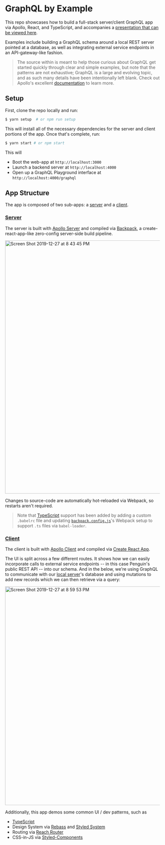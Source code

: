 # GraphQL by Example

This repo showcases how to build a full-stack server/client GraphQL app via Apollo, React, and TypeScript, and accompanies a [presentation that can be viewed here](https://github.com/damassi/presentations/raw/master/graphql-presentation.pdf). 

Examples include building a GraphQL schema around a local REST server pointed at a database, as well as integrating external service endpoints in an API-gateway-like fashion.

> The source within is meant to help those curious about GraphQL get started quickly through clear and simple examples, but note that the patterns are not exhaustive; GraphQL is a large and evolving topic, and as such many details have been intentionally left blank. Check out Apollo's excellent [documentation](https://www.apollographql.com/) to learn more.

## Setup

First, clone the repo locally and run:

```sh
$ yarn setup  # or npm run setup
```

This will install all of the necessary dependencies for the server and client portions of the app. Once that's complete, run:

```sh
$ yarn start # or npm start
```

This will

- Boot the web-app at `http://localhost:3000`
- Launch a backend server at `http://localhost:4000`
- Open up a GraphQL Playground interface at `http://localhost:4000/graphql`

## App Structure

The app is composed of two sub-apps: a [server](/server) and a [client](/client).

### [Server](/server)

The server is built with [Apollo Server](https://www.apollographql.com/docs/apollo-server/) and compiled via [Backpack](https://github.com/jaredpalmer/backpack), a create-react-app-like zero-config server-side build pipeline.

<img width="824" alt="Screen Shot 2019-12-27 at 8 43 45 PM" src="https://user-images.githubusercontent.com/236943/71538993-c5d84f00-28e9-11ea-8c0f-b1ec51da5812.png">

Changes to source-code are automatically hot-reloaded via Webpack, so restarts aren't required.

> Note that [TypeScript](https://www.typescriptlang.org/) support has been added by adding a custom `.babelrc` file and updating [`backpack.config.js`](https://github.com/damassi/graphql-by-example/blob/master/server/backpack.config.js#L30-L38)'s Webpack setup to support `.ts` files via `babel-loader`.

### [Client](/client)

The client is built with [Apollo Client](https://www.apollographql.com/docs/react/) and compiled via [Create React App](https://create-react-app.dev/).

The UI is split across a few different routes. It shows how we can easily incorporate calls to external service endpoints -- in this case Penguin's public REST API -- into our schema. And in the below, we're using GraphQL to communicate with our [local server](/server)'s database and using mutations to add new records which we can then retrieve via a query:

<img width="712" alt="Screen Shot 2019-12-27 at 8 59 53 PM" src="https://user-images.githubusercontent.com/236943/71539556-c32e2780-28f2-11ea-8071-535cd9da5b39.png">

Additionally, this app demos some common UI / dev patterns, such as

- [TypeScript](https://www.typescriptlang.org/)
- Design System via [Rebass](https://rebassjs.org/) and [Styled System](https://styled-system.com/)
- Routing via [Reach Router](https://reach.tech/router)
- CSS-in-JS via [Styled-Components](styled-components.com)
